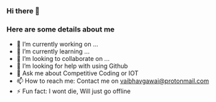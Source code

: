 ### Hi there 👋

<!--
**vaibhav-gawai/vaibhav-gawai** is a ✨ _special_ ✨ repository because its `README.md` (this file) appears on your GitHub profile.
-->
### Here are some details about me

- 🔭 I’m currently working on ...
- 🌱 I’m currently learning ...
- 👯 I’m looking to collaborate on ...
- 🤔 I’m looking for help with using Github
- 💬 Ask me about Competitive Coding or IOT
- 📫 How to reach me: Contact me on vaibhavgawai@protonmail.com
- ⚡ Fun fact: I wont die, Will just go offline
<!-- - 😄 Pronouns: ...-->


